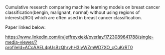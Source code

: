 Cumulative research comparing machine learning models on breast cancer classification(bengin, malignant, normal) without using regions of interests(ROI) which are often used in breast cancer classification. 

Paper linked below: 

https://www.linkedin.com/in/jeffreyxiekl/overlay/1723089641788/single-media-viewer/?profileId=ACoAAEL4pUsBzQhrvhH3IyWZmWD7XO_cCuKrRT0
